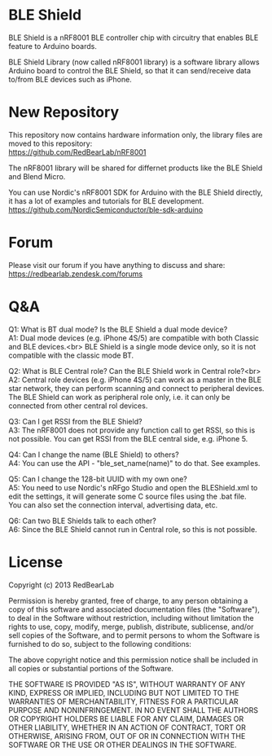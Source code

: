 BLE Shield
==========

BLE Shield is a nRF8001 BLE controller chip with circuitry that enables BLE feature to Arduino boards.

BLE Shield Library (now called nRF8001 library) is a software library allows Arduino board to control the BLE Shield, so that it can send/receive data to/from BLE devices such as iPhone.


New Repository
==============

This repository now contains hardware information only, the library files are moved to this repository:<br/>
https://github.com/RedBearLab/nRF8001

The nRF8001 library will be shared for differnet products like the BLE Shield and Blend Micro.

You can use Nordic's nRF8001 SDK for Arduino with the BLE Shield directly, it has a lot of examples and tutorials for BLE development.<br/>
https://github.com/NordicSemiconductor/ble-sdk-arduino


Forum
=====

Please visit our forum if you have anything to discuss and share:<br/>
https://redbearlab.zendesk.com/forums


Q&A
===

Q1: What is BT dual mode? Is the BLE Shield a dual mode device?<br/>
A1: Dual mode devices (e.g. iPhone 4S/5) are compatible with both Classic and BLE devices.<br\>
    BLE Shield is a single mode device only, so it is not compatible with the classic mode BT.

Q2: What is BLE Central role? Can the BLE Shield work in Central role?<br\>
A2: Central role devices (e.g. iPhone 4S/5) can work as a master in the BLE star network, they can perform scanning and connect to peripheral devices.
    The BLE Shield can work as peripheral role only, i.e. it can only be connected from other central rol devices.

Q3: Can I get RSSI from the BLE Shield?<br/>
A3: The nRF8001 does not provide any function call to get RSSI, so this is not possible. You can get RSSI from the BLE central side, e.g. iPhone 5.

Q4: Can I change the name (BLE Shield) to others?<br/>
A4: You can use the API - "ble_set_name(name)" to do that. See examples.

Q5: Can I change the 128-bit UUID with my own one?<br/>
A5: You need to use Nordic's nRFgo Studio and open the BLEShield.xml to edit the settings, it will generate some C source files using the .bat file.<br/>
You can also set the connection interval, advertising data, etc.

Q6: Can two BLE Shields talk to each other?<br/>
A6: Since the BLE Shield cannot run in Central role, so this is not possible.


License
=======

Copyright (c) 2013 RedBearLab

Permission is hereby granted, free of charge, to any person obtaining a copy
of this software and associated documentation files (the "Software"), to deal 
in the Software without restriction, including without limitation the rights 
to use, copy, modify, merge, publish, distribute, sublicense, and/or sell
copies of the Software, and to permit persons to whom the Software is
furnished to do so, subject to the following conditions:

The above copyright notice and this permission notice shall be included in all
copies or substantial portions of the Software.

THE SOFTWARE IS PROVIDED "AS IS", WITHOUT WARRANTY OF ANY KIND, EXPRESS OR
IMPLIED, INCLUDING BUT NOT LIMITED TO THE WARRANTIES OF MERCHANTABILITY,
FITNESS FOR A PARTICULAR PURPOSE AND NONINFRINGEMENT. IN NO EVENT SHALL THE
AUTHORS OR COPYRIGHT HOLDERS BE LIABLE FOR ANY CLAIM, DAMAGES OR OTHER 
LIABILITY, WHETHER IN AN ACTION OF CONTRACT, TORT OR OTHERWISE, ARISING FROM,
OUT OF OR IN CONNECTION WITH THE SOFTWARE OR THE USE OR OTHER DEALINGS IN THE
SOFTWARE.
